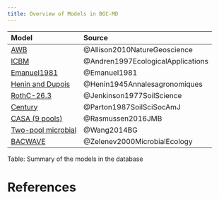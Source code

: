 ```yaml
---
title: Overview of Models in BGC-MD
---
```

  
  
Model|Source  
:-----|:-----  
[AWB](Allison2010NG/index.html)|@Allison2010NatureGeoscience  
[ICBM](Andren1997EA/index.html)|@Andren1997EcologicalApplications  
[Emanuel1981](Emanuel1981/index.html)|@Emanuel1981  
[Henin and Dupois](Henin1945AA/index.html)|@Henin1945Annalesagronomiques  
[RothC-26.3](Jenkinson1977SoilScience/index.html)|@Jenkinson1977SoilScience  
[Century](Parton1987SoilSciSocAmJ/index.html)|@Parton1987SoilSciSocAmJ  
[CASA (9 pools)](Rasmussen2016JMB/index.html)|@Rasmussen2016JMB  
[Two-pool microbial](Wang2014BG2p/index.html)|@Wang2014BG  
[BACWAVE](Zelenev2000MicrobialEcology/index.html)|@Zelenev2000MicrobialEcology  
  Table: Summary of the models in the database  
  
  
# References  
  
